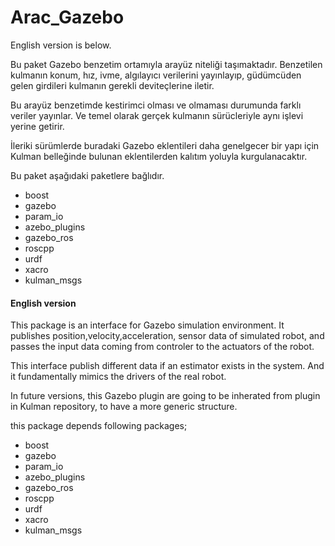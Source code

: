   # Arac_Gazebo
  English version is below.

  Bu paket Gazebo benzetim ortamıyla arayüz niteliği taşımaktadır.
  Benzetilen kulmanın konum, hız, ivme, algılayıcı verilerini yayınlayıp,
  güdümcüden gelen girdileri kulmanın gerekli deviteçlerine iletir.

  Bu arayüz benzetimde kestirimci olması ve olmaması durumunda farklı veriler yayınlar.
  Ve temel olarak gerçek kulmanın sürücleriyle aynı işlevi yerine getirir.

  İleriki sürümlerde buradaki Gazebo eklentileri daha genelgecer bir yapı için Kulman belleğinde
  bulunan eklentilerden kalıtım yoluyla kurgulanacaktır.

  Bu paket aşağıdaki paketlere bağlıdır.
  * boost
  * gazebo
  * param_io
  * azebo_plugins
  * gazebo_ros
  * roscpp
  * urdf
  * xacro
  * kulman_msgs


  #### English version

  This package is an interface for Gazebo simulation environment. It publishes position,velocity,acceleration,
  sensor data of simulated robot, and passes the input data coming from controler to the actuators of the robot.

  This interface publish different data if an estimator exists in the system. And it fundamentally mimics the drivers of the real robot.

  In future versions, this Gazebo plugin are going to be inherated from plugin in Kulman repository, to have a more generic structure.

  this package depends following packages;
  * boost
  * gazebo
  * param_io
  * azebo_plugins
  * gazebo_ros
  * roscpp
  * urdf
  * xacro
  * kulman_msgs
